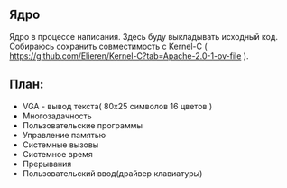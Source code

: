 ## Ядро
Ядро в процессе написания. 
Здесь буду выкладывать исходный код.
Собираюсь сохранить совместимость с Kernel-C ( https://github.com/Elieren/Kernel-C?tab=Apache-2.0-1-ov-file ).

## План:

* VGA - вывод текста( 80x25 символов 16 цветов ) 
* Многозадачность 
* Пользовательские программы
* Управление памятью
* Системные вызовы
* Системное время
* Прерывания
* Пользовательский ввод(драйвер клавиатуры) 
